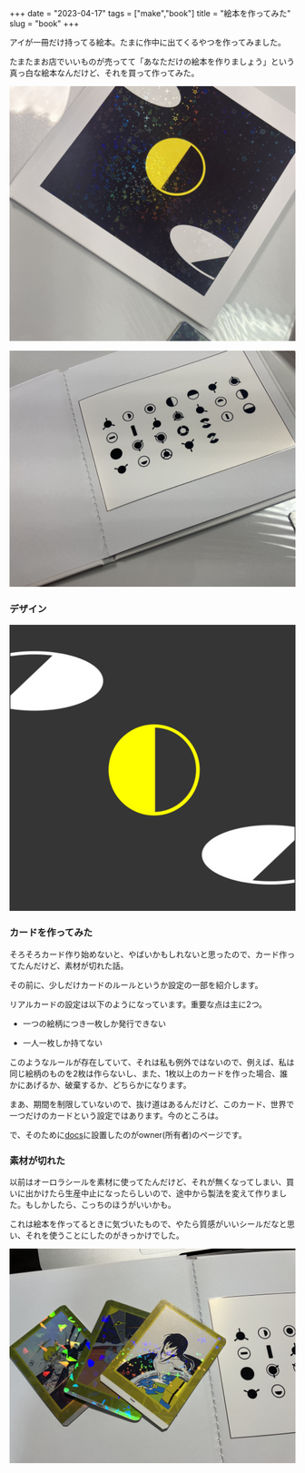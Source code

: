 +++
date = "2023-04-17"
tags = ["make","book"]
title = "絵本を作ってみた"
slug = "book"
+++

アイが一冊だけ持ってる絵本。たまに作中に出てくるやつを作ってみました。

たまたまお店でいいものが売ってて「あなただけの絵本を作りましょう」という真っ白な絵本なんだけど、それを買って作ってみた。

![](https://raw.githubusercontent.com/syui/img/master/other/make_book_20230417_0001.jpg)

![](https://raw.githubusercontent.com/syui/img/master/other/make_book_20230417_0002.jpg)

### デザイン

![](/icon/book.png)

### カードを作ってみた

そろそろカード作り始めないと、やばいかもしれないと思ったので、カード作ってたんだけど、素材が切れた話。

その前に、少しだけカードのルールというか設定の一部を紹介します。

リアルカードの設定は以下のようになっています。重要な点は主に2つ。

- 一つの絵柄につき一枚しか発行できない

- 一人一枚しか持てない

このようなルールが存在していて、それは私も例外ではないので、例えば、私は同じ絵柄のものを2枚は作らないし、また、1枚以上のカードを作った場合、誰かにあげるか、破棄するか、どちらかになります。

まあ、期間を制限していないので、抜け道はあるんだけど、このカード、世界で一つだけのカードという設定ではあります。今のところは。

で、そのために[docs](https://card.syui.ai/docs)に設置したのがowner(所有者)のページです。

### 素材が切れた

以前はオーロラシールを素材に使ってたんだけど、それが無くなってしまい、買いに出かけたら生産中止になったらしいので、途中から製法を変えて作りました。もしかしたら、こっちのほうがいいかも。

これは絵本を作ってるときに気づいたもので、やたら質感がいいシールだなと思い、それを使うことにしたのがきっかけでした。

![](https://raw.githubusercontent.com/syui/img/master/other/make_book_20230417_0004.jpg)


